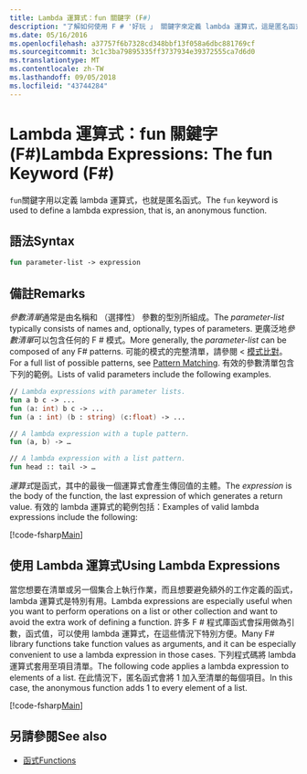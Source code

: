 ```yaml
---
title: Lambda 運算式：fun 關鍵字 (F#)
description: "了解如何使用 F # '好玩 」 關鍵字來定義 lambda 運算式，這是匿名函式。"
ms.date: 05/16/2016
ms.openlocfilehash: a37757f6b7328cd348bbf13f058a6dbc881769cf
ms.sourcegitcommit: 3c1c3ba79895335ff3737934e39372555ca7d6d0
ms.translationtype: MT
ms.contentlocale: zh-TW
ms.lasthandoff: 09/05/2018
ms.locfileid: "43744284"
---
```

# <a name="lambda-expressions-the-fun-keyword-f"></a><span data-ttu-id="78095-103">Lambda 運算式：fun 關鍵字 (F#)</span><span class="sxs-lookup"><span data-stu-id="78095-103">Lambda Expressions: The fun Keyword (F#)</span></span>

<span data-ttu-id="78095-104">`fun`關鍵字用以定義 lambda 運算式，也就是匿名函式。</span><span class="sxs-lookup"><span data-stu-id="78095-104">The `fun` keyword is used to define a lambda expression, that is, an anonymous function.</span></span>

## <a name="syntax"></a><span data-ttu-id="78095-105">語法</span><span class="sxs-lookup"><span data-stu-id="78095-105">Syntax</span></span>

```fsharp
fun parameter-list -> expression
```

## <a name="remarks"></a><span data-ttu-id="78095-106">備註</span><span class="sxs-lookup"><span data-stu-id="78095-106">Remarks</span></span>

<span data-ttu-id="78095-107">*參數清單*通常是由名稱和 （選擇性） 參數的型別所組成。</span><span class="sxs-lookup"><span data-stu-id="78095-107">The *parameter-list* typically consists of names and, optionally, types of parameters.</span></span> <span data-ttu-id="78095-108">更廣泛地*參數清單*可以包含任何的 F # 模式。</span><span class="sxs-lookup"><span data-stu-id="78095-108">More generally, the *parameter-list* can be composed of any F# patterns.</span></span> <span data-ttu-id="78095-109">可能的模式的完整清單，請參閱 <<c0> [ 模式比對](../pattern-matching.md)。</span><span class="sxs-lookup"><span data-stu-id="78095-109">For a full list of possible patterns, see [Pattern Matching](../pattern-matching.md).</span></span> <span data-ttu-id="78095-110">有效的參數清單包含下列的範例。</span><span class="sxs-lookup"><span data-stu-id="78095-110">Lists of valid parameters include the following examples.</span></span>

```fsharp
// Lambda expressions with parameter lists.
fun a b c -> ...
fun (a: int) b c -> ...
fun (a : int) (b : string) (c:float) -> ...

// A lambda expression with a tuple pattern.
fun (a, b) -> …

// A lambda expression with a list pattern.
fun head :: tail -> …
```

<span data-ttu-id="78095-111">*運算式*是函式，其中的最後一個運算式會產生傳回值的主體。</span><span class="sxs-lookup"><span data-stu-id="78095-111">The *expression* is the body of the function, the last expression of which generates a return value.</span></span> <span data-ttu-id="78095-112">有效的 lambda 運算式的範例包括：</span><span class="sxs-lookup"><span data-stu-id="78095-112">Examples of valid lambda expressions include the following:</span></span>

[!code-fsharp[Main](../../../../samples/snippets/fsharp/lang-ref-1/snippet301.fs)]

## <a name="using-lambda-expressions"></a><span data-ttu-id="78095-113">使用 Lambda 運算式</span><span class="sxs-lookup"><span data-stu-id="78095-113">Using Lambda Expressions</span></span>

<span data-ttu-id="78095-114">當您想要在清單或另一個集合上執行作業，而且想要避免額外的工作定義的函式，lambda 運算式是特別有用。</span><span class="sxs-lookup"><span data-stu-id="78095-114">Lambda expressions are especially useful when you want to perform operations on a list or other collection and want to avoid the extra work of defining a function.</span></span> <span data-ttu-id="78095-115">許多 F # 程式庫函式會採用做為引數，函式值，可以使用 lambda 運算式，在這些情況下特別方便。</span><span class="sxs-lookup"><span data-stu-id="78095-115">Many F# library functions take function values as arguments, and it can be especially convenient to use a lambda expression in those cases.</span></span> <span data-ttu-id="78095-116">下列程式碼將 lambda 運算式套用至項目清單。</span><span class="sxs-lookup"><span data-stu-id="78095-116">The following code applies a lambda expression to elements of a list.</span></span> <span data-ttu-id="78095-117">在此情況下，匿名函式會將 1 加入至清單的每個項目。</span><span class="sxs-lookup"><span data-stu-id="78095-117">In this case, the anonymous function adds 1 to every element of a list.</span></span>

[!code-fsharp[Main](../../../../samples/snippets/fsharp/lang-ref-1/snippet302.fs)]

## <a name="see-also"></a><span data-ttu-id="78095-118">另請參閱</span><span class="sxs-lookup"><span data-stu-id="78095-118">See also</span></span>

- [<span data-ttu-id="78095-119">函式</span><span class="sxs-lookup"><span data-stu-id="78095-119">Functions</span></span>](index.md)
